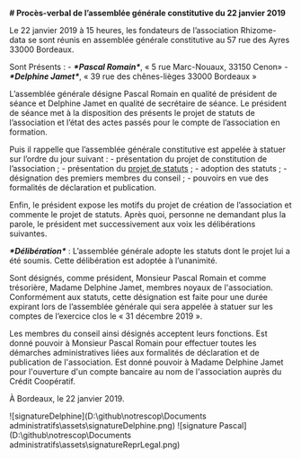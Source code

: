 **# Procès-verbal de l’assemblée générale constitutive du 22 janvier 2019**

Le 22 janvier 2019 à 15 heures, les fondateurs de l’association Rhizome-data se sont réunis en assemblée générale constitutive au 57 rue des Ayres 33000 Bordeaux.

Sont Présents :
\- ***\*Pascal Romain\****, « 5 rue Marc-Nouaux, 33150 Cenon»
\- ***\*Delphine Jamet\****, « 39 rue des chênes-lièges 33000 Bordeaux »

L’assemblée générale désigne Pascal Romain en qualité de président de séance et Delphine Jamet en qualité de secrétaire de séance. Le président de séance met à la disposition des présents le projet de  statuts de l’association et l’état des actes passés pour le compte de l’association en formation.

Puis il rappelle que l’assemblée générale constitutive est appelée à statuer sur l’ordre du jour suivant :
\- présentation du projet de constitution de l’association ;
\- présentation du [projet de statuts](https://dtc-innovation.org/statuts.md) ;
\- adoption des statuts ;
\- désignation des premiers membres du conseil ;
\- pouvoirs en vue des formalités de déclaration et publication.

Enfin, le président expose les motifs du projet de création de l’association et commente le projet de statuts. Après quoi, personne ne demandant plus la parole, le président met successivement aux voix les délibérations suivantes.

***\*Délibération\**** : L’assemblée générale adopte les statuts dont le projet lui a été soumis. Cette délibération est adoptée à l’unanimité.

Sont désignés, comme président, Monsieur Pascal Romain et comme trésorière, Madame Delphine Jamet, membres noyaux de l'association. Conformément aux statuts, cette désignation est faite pour une durée expirant lors de l’assemblée générale qui sera appelée à statuer sur les  comptes de l’exercice clos le « 31 décembre 2019 ».

Les membres du conseil ainsi désignés acceptent leurs fonctions. Est donné pouvoir à Monsieur Pascal Romain pour effectuer toutes les démarches administratives liées aux formalités de déclaration et de publication de l'association. Est donné pouvoir à Madame Delphine Jamet pour l'ouverture d'un compte bancaire au nom de l'association auprès du Crédit Coopératif.

À Bordeaux, le 22 janvier 2019.

![signatureDelphine](D:\github\notrescop\Documents administratifs\assets\signatureDelphine.png) ![signature Pascal](D:\github\notrescop\Documents administratifs\assets\signatureReprLegal.png)